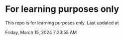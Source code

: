 # For learning purposes only
This repo is for learning purposes only.
Last updated at

Friday, March 15, 2024 7:23:55 AM

